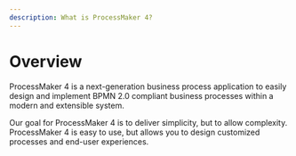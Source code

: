```yaml
---
description: What is ProcessMaker 4?
---
```


# Overview

ProcessMaker 4 is a next-generation business process application to easily design and implement BPMN 2.0 compliant business processes within a modern and extensible system.

Our goal for ProcessMaker 4 is to deliver simplicity, but to allow complexity. ProcessMaker 4 is easy to use, but allows you to design customized processes and end-user experiences.

